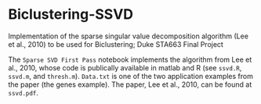 # Biclustering-SSVD
Implementation of the sparse singular value decomposition algorithm (Lee et al., 2010) to be used for Biclustering; Duke STA663 Final Project

The `Sparse SVD First Pass` notebook implements the algorithm from Lee et al., 2010, whose code is publically available in matlab and R (see `ssvd.R`, `ssvd.m`, and `thresh.m`). `Data.txt` is one of the two application examples from the paper (the genes example). The paper, Lee et al., 2010, can be found at `ssvd.pdf`. 
